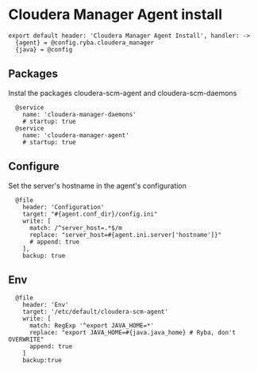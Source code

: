 
# Cloudera Manager Agent install

    export default header: 'Cloudera Manager Agent Install', handler: ->
      {agent} = @config.ryba.cloudera_manager
      {java} = @config

## Packages

Instal the packages cloudera-scm-agent and cloudera-scm-daemons

      @service
        name: 'cloudera-manager-daemons'
        # startup: true
      @service
        name: 'cloudera-manager-agent'
        # startup: true

## Configure

Set the server's hostname in the agent's configuration

      @file
        header: 'Configuration'
        target: "#{agent.conf_dir}/config.ini"
        write: [
          match: /^server_host=.*$/m
          replace: "server_host=#{agent.ini.server['hostname']}"
          # append: true
        ],
        backup: true

## Env

      @file
        header: 'Env'
        target: '/etc/default/cloudera-scm-agent'
        write: [
          match: RegExp '^export JAVA_HOME=*'
          replace: "export JAVA_HOME=#{java.java_home} # Ryba, don't OVERWRITE"
          append: true
        ]
        backup:true
